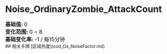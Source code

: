 # Noise_OrdinaryZombie_AttackCount  
  
<div style="font-size:1.2em"><b>基础值: </b> 0 </div>  
<div style="font-size:1.2em"><b>变化范围: </b> 0 ~ 8 </div>  
<div style="font-size:1.2em"><b>基础变化率: </b> -1 / 每15分钟 </div>  
## 相关卡牌  
[区域热度](cod_Gs_NoiseFactor.md)  


<script>document.title="Noise_OrdinaryZombie_AttackCount - 卡牌生存百科 Card Survival Wiki";</script>